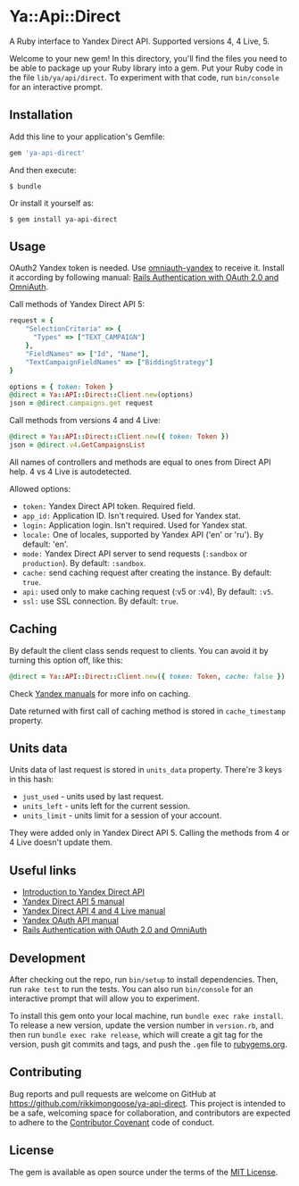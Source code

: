 # Ya::Api::Direct
A Ruby interface to Yandex Direct API. Supported versions 4, 4 Live, 5.

Welcome to your new gem! In this directory, you'll find the files you need to be able to package up your Ruby library into a gem. Put your Ruby code in the file `lib/ya/api/direct`. To experiment with that code, run `bin/console` for an interactive prompt.

## Installation

Add this line to your application's Gemfile:

```ruby
gem 'ya-api-direct'
```

And then execute:

    $ bundle

Or install it yourself as:

    $ gem install ya-api-direct

## Usage

OAuth2 Yandex token is needed. Use [omniauth-yandex](https://github.com/evrone/omniauth-yandex/) to receive it. Install it according by following manual: [Rails Authentication with OAuth 2.0 and OmniAuth](https://www.sitepoint.com/rails-authentication-oauth-2-0-omniauth/).

Call methods of Yandex Direct API 5:

```ruby
request = {
    "SelectionCriteria" => {
      "Types" => ["TEXT_CAMPAIGN"]
    },
    "FieldNames" => ["Id", "Name"],
    "TextCampaignFieldNames" => ["BiddingStrategy"]
}

options = { token: Token }
@direct = Ya::API::Direct::Client.new(options)
json = @direct.campaigns.get request
```

Call methods from versions 4 and 4 Live:

```ruby
@direct = Ya::API::Direct::Client.new({ token: Token })
json = @direct.v4.GetCampaignsList
```

All names of controllers and methods are equal to ones from Direct API help. 4 vs 4 Live is autodetected.

Allowed options:
* ``token:`` Yandex Direct API token. Required field. 
* ``app_id:`` Application ID. Isn't required. Used for Yandex stat.
* ``login:`` Application login. Isn't required. Used for Yandex stat.
* ``locale:`` One of locales, supported by Yandex API ('en' or 'ru'). By default: 'en'.
* ``mode:`` Yandex Direct API server to send requests (``:sandbox`` or ``production``). By default: ``:sandbox``.
* ``cache:`` send caching request after creating the instance.  By default: ``true``.
* ``api:`` used only to make caching request (:v5 or :v4),  By default: ``:v5``.
* ``ssl:`` use SSL connection. By default: ``true``.

## Caching

By default the client class sends request to clients. You can avoid it by turning this option off, like this:


```ruby
@direct = Ya::API::Direct::Client.new({ token: Token, cache: false })
```

Check [Yandex manuals](https://yandex.ru/adv/edu/direct-api/kak-ispolzovat-api-effektivno-ogranicheniya-i-rekomendatsii) for more info on caching.

Date returned with first call of caching method is stored in ``cache_timestamp`` property.

## Units data

Units data of last request is stored in ``units_data`` property. There're 3 keys in this hash:

* ``just_used`` - units used by last request.
* ``units_left`` - units left for the current session.
* ``units_limit`` - units limit for a session of your account.

They were added only in Yandex Direct API 5. Calling the methods from 4 or 4 Live doesn't update them.

## Useful links

* [Introduction to Yandex Direct API](https://yandex.ru/adv/edu/direct-api)
* [Yandex Direct API 5 manual](https://tech.yandex.ru/direct/doc/dg/concepts/about-docpage/)
* [Yandex Direct API 4 and 4 Live manual](https://tech.yandex.ru/direct/doc/dg-v4/concepts/About-docpage/)
* [Yandex OAuth API manual](https://tech.yandex.ru/oauth/)
* [Rails Authentication with OAuth 2.0 and OmniAuth](https://www.sitepoint.com/rails-authentication-oauth-2-0-omniauth/)

## Development

After checking out the repo, run `bin/setup` to install dependencies. Then, run `rake test` to run the tests. You can also run `bin/console` for an interactive prompt that will allow you to experiment.

To install this gem onto your local machine, run `bundle exec rake install`. To release a new version, update the version number in `version.rb`, and then run `bundle exec rake release`, which will create a git tag for the version, push git commits and tags, and push the `.gem` file to [rubygems.org](https://rubygems.org).

## Contributing

Bug reports and pull requests are welcome on GitHub at https://github.com/rikkimongoose/ya-api-direct. This project is intended to be a safe, welcoming space for collaboration, and contributors are expected to adhere to the [Contributor Covenant](http://contributor-covenant.org) code of conduct.

## License

The gem is available as open source under the terms of the [MIT License](http://opensource.org/licenses/MIT).